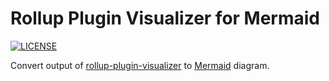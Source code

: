 # Rollup Plugin Visualizer for Mermaid

[![LICENSE](https://img.shields.io/badge/LICENSE-WTFPL-ff3670?style=for-the-badge)](./LICENSE)

Convert output of [rollup-plugin-visualizer](https://github.com/btd/rollup-plugin-visualizer) to [Mermaid](https://mermaid.js.org) diagram.
